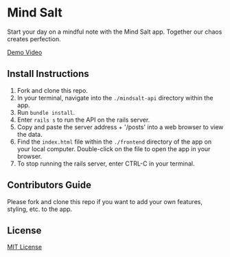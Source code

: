 # Mind Salt
Start your day on a mindful note with the Mind Salt app. Together our chaos creates perfection.

[Demo Video](https://youtu.be/9wXu9h5j_54)

## Install Instructions
1. Fork and clone this repo.
2. In your terminal, navigate into the `./mindsalt-api` directory within the app.
3. Run `bundle install`.
4. Enter `rails s` to run the API on the rails server.
5. Copy and paste the server address + '/posts' into a web browser to view the data.
6. Find the `index.html` file within the `./frontend` directory of the app on your local computer. Double-click on the file to open the app in your browser.
7. To stop running the rails server, enter CTRL-C in your terminal.

## Contributors Guide
Please fork and clone this repo if you want to add your own features, styling, etc. to the app.

## License
[MIT License](./LICENSE)
